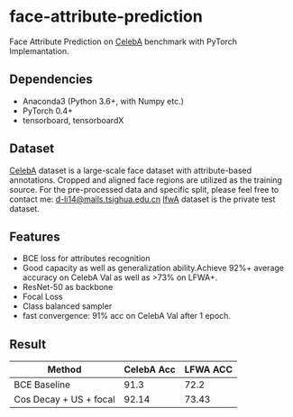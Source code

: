 # face-attribute-prediction
Face Attribute Prediction on [CelebA](http://mmlab.ie.cuhk.edu.hk/projects/CelebA.html) benchmark with PyTorch Implemantation.

## Dependencies

* Anaconda3 (Python 3.6+, with Numpy etc.)
* PyTorch 0.4+
* tensorboard, tensorboardX

## Dataset

[CelebA](http://mmlab.ie.cuhk.edu.hk/projects/CelebA.html) dataset is a large-scale face dataset with attribute-based annotations. Cropped and aligned face regions are utilized as the training source. For the pre-processed data and specific split, please feel free to contact me: <d-li14@mails.tsighua.edu.cn>
[lfwA](http://vis-www.cs.umass.edu/lfw/) dataset is the private test dataset.

## Features

* BCE loss for attributes recognition
* Good capacity as well as generalization ability.Achieve 92%+ average accuracy on CelebA Val as well as >73% on LFWA+.
* ResNet-50 as backbone
* Focal Loss
* Class balanced sampler 
* fast convergence: 91% acc on CelebA Val after 1 epoch.

## Result

| Method                 | CelebA Acc | LFWA ACC |
| ---------------------- | ---------- | -------- |
| BCE Baseline           | 91.3       | 72.2     |
| Cos Decay + US + focal | 92.14      | 73.43    |